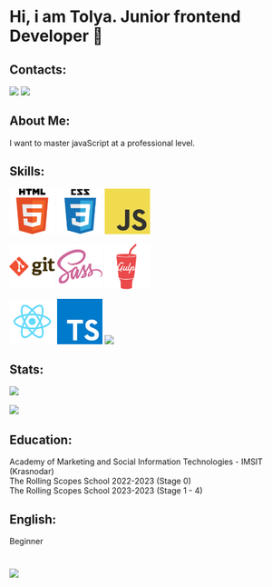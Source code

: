 # Hi, i am Tolya. Junior frontend Developer 🧐

## Contacts:
<a href="https://t.me/anattok"><img width="50px" src="https://icons.iconarchive.com/icons/froyoshark/enkel/256/Telegram-icon.png"></a>
<a href="mailto:tokarev182@yandex.ru"><img width="50px" src="https://icons.iconarchive.com/icons/hamzasaleem/stock/256/Mail-icon.png"></a>


## About Me:

I want to master javaScript at a professional level.

## Skills:
<p align = "left">
    <img width="80px" src="https://raw.githubusercontent.com/github/explore/80688e429a7d4ef2fca1e82350fe8e3517d3494d/topics/html/html.png"/>
    <img width="80px" src="https://raw.githubusercontent.com/github/explore/80688e429a7d4ef2fca1e82350fe8e3517d3494d/topics/css/css.png"/>
    <img width="80px" src="https://raw.githubusercontent.com/github/explore/80688e429a7d4ef2fca1e82350fe8e3517d3494d/topics/javascript/javascript.png"/>
</p>

<p align = "left">
    <img width="80px" src="https://raw.githubusercontent.com/github/explore/80688e429a7d4ef2fca1e82350fe8e3517d3494d/topics/git/git.png"/>
    <img width="80px" src="https://raw.githubusercontent.com/github/explore/80688e429a7d4ef2fca1e82350fe8e3517d3494d/topics/sass/sass.png"/>
    <img width="80px" src="https://raw.githubusercontent.com/github/explore/80688e429a7d4ef2fca1e82350fe8e3517d3494d/topics/gulp/gulp.png"/>
</p>

<p align = "left">
    <img width="80px" src="https://raw.githubusercontent.com/github/explore/80688e429a7d4ef2fca1e82350fe8e3517d3494d/topics/react/react.png"/>
    <img width="80px" src="https://raw.githubusercontent.com/github/explore/80688e429a7d4ef2fca1e82350fe8e3517d3494d/topics/typescript/typescript.png"/>
    <img width="80px" src="https://ru.bem.info/S3zKVZJcFfltyiAz-bWVmw4o3IU.svgd"/>
</p>




## Stats:
<p align = "left">
    <a href="https://github.com/anattok/github-readme-stats">
        <img height=180 src="https://github-readme-stats.vercel.app/api/top-langs/?username=anattok&layout=compact"/>
    </a>
</p>
<p align = "left">
    <a href="https://github-readme-stats.vercel.app/api?username=anattok3&show_icons=true&count_private=true">
        <img height=180 src="https://github-readme-stats.vercel.app/api?username=anattok&show_icons=true&count_private=true"/>
    </a>
</p>
 

## Education:

Academy of Marketing and Social Information Technologies - IMSIT (Krasnodar)<br>
The Rolling Scopes School 2022-2023 (Stage 0)<br>
The Rolling Scopes School 2023-2023 (Stage 1 - 4)<br>

## English:

Beginner

<div align="left" style="margin: 40px 0">
   <a href="https://github.com/anattok/github-profile-views-counter">
       <img width="100px" src="https://komarev.com/ghpvc/?username=anattok3&color=DE002D">
   </a>
</div>


